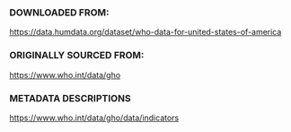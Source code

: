 ### DOWNLOADED FROM:
https://data.humdata.org/dataset/who-data-for-united-states-of-america

### ORIGINALLY SOURCED FROM:
https://www.who.int/data/gho

### METADATA DESCRIPTIONS
https://www.who.int/data/gho/data/indicators